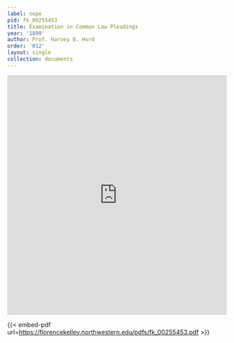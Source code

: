 ```yaml
---
label: nope
pid: fk_00255453
title: Examination in Common Law Pleadings
year: '1899'
author: Prof. Harvey B. Hurd
order: '012'
layout: single
collection: documents
---
```

<iframe src="https://northwestern.app.box.com/embed/s/61u4qkzpoygjm76zy9vf47f3setyjyep?sortColumn=date&view=list" width="100%" height="550" frameborder="0" allowfullscreen webkitallowfullscreen msallowfullscreen></iframe>


{{< embed-pdf url=https://florencekelley.northwestern.edu/pdfs/fk_00255453.pdf >}}